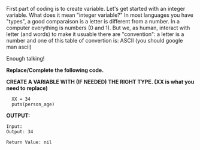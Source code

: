 First part of coding is to create variable. Let's get started with an integer variable. What does it mean "integer variable?" In most languages you have "types", a good comparaison is a letter is different from a number. In a computer everything is numbers (0 and 1). But we, as human, interact with letter (and words) to make it usuable there are "convention": a letter is a number and one of this table of convertion is: ASCII (you should google man ascii)

Enough talking!

****Replace/Complete the following code.****

  ****CREATE A VARIABLE WITH (IF NEEDED) THE RIGHT TYPE. (XX is what you need to replace)****
  
      XX = 34
      puts(person_age)

****OUTPUT:****

    Input: 
    Output: 34

    Return Value: nil
